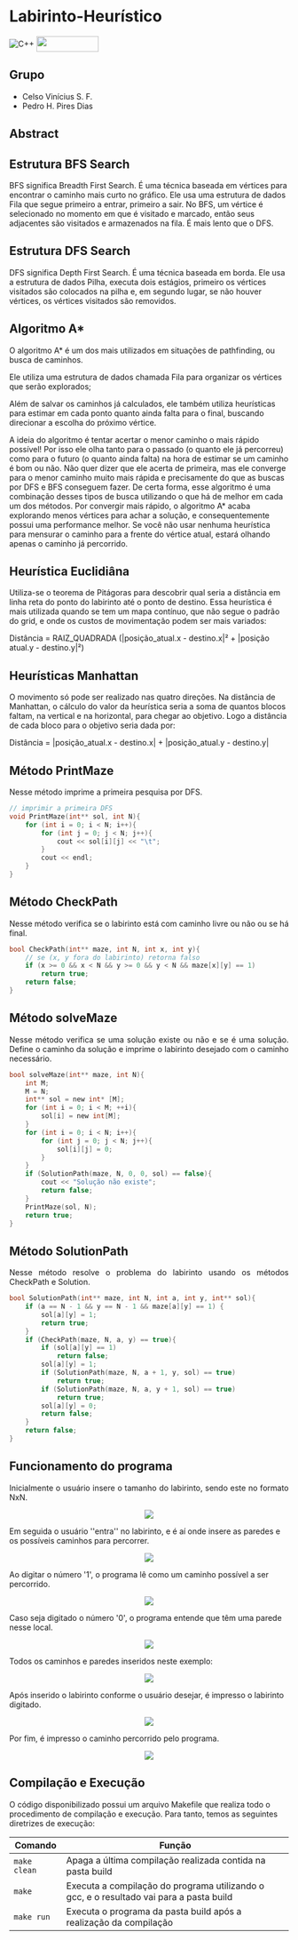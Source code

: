 # Labirinto-Heurístico

<div style="display: inline-block;">
<img align="center" alt="C++" src="https://img.shields.io/badge/C%2B%2B-00599C?style=for-the-badge&logo=c%2B%2B&logoColor=white" />
<img align="center" height="28px" width="112px" src="https://img.shields.io/badge/Made%20for-VSCode-1f425f.svg"/> 
</a> 
</div>

<p> </p>
<p> </p>

## Grupo
- Celso Vinícius S. F.
- Pedro H. Pires Dias

## Abstract

## Estrutura BFS Search
BFS significa Breadth First Search. É uma técnica baseada em vértices para encontrar o caminho mais curto no gráfico. Ele usa uma estrutura de dados Fila que segue primeiro a entrar, primeiro a sair. No BFS, um vértice é selecionado no momento em que é visitado e marcado, então seus adjacentes são visitados e armazenados na fila. É mais lento que o DFS. 

## Estrutura DFS Search
DFS significa Depth First Search. É uma técnica baseada em borda. Ele usa a estrutura de dados Pilha, executa dois estágios, primeiro os vértices visitados são colocados na pilha e, em segundo lugar, se não houver vértices, os vértices visitados são removidos. 

## Algoritmo A*

O algoritmo A* é um dos mais utilizados em situações de pathfinding, ou busca de caminhos.

Ele utiliza uma estrutura de dados chamada Fila para organizar os vértices que serão explorados;

Além de salvar os caminhos já calculados, ele também utiliza heurísticas para estimar em cada ponto quanto ainda falta para o final, buscando direcionar a escolha do próximo vértice.

A ideia do algoritmo é tentar acertar o menor caminho o mais rápido possível! Por isso ele olha tanto para o passado (o quanto ele já percorreu) como para o futuro (o quanto ainda falta) na hora de estimar se um caminho é bom ou não. Não quer dizer que ele acerta de primeira, mas ele converge para o menor caminho muito mais rápida e precisamente do que as buscas por DFS e BFS conseguem fazer. De certa forma, esse algoritmo é uma combinação desses tipos de busca utilizando o que há de melhor em cada um dos métodos.
Por convergir mais rápido, o algoritmo A* acaba explorando menos vértices para achar a solução, e consequentemente possui uma performance melhor. Se você não usar nenhuma heurística para mensurar o caminho para a frente do vértice atual, estará olhando apenas o caminho já percorrido.

## Heurística Euclidiâna

Utiliza-se o teorema de Pitágoras para descobrir qual seria a distância em linha reta do ponto do labirinto até o ponto de destino. Essa heurística é mais utilizada quando se tem um mapa contínuo, que não segue o padrão do grid, e onde os custos de movimentação podem ser mais variados:

Distância = RAIZ_QUADRADA (|posição_atual.x - destino.x|² + |posição atual.y - destino.y|²)

## Heurísticas Manhattan

O movimento só pode ser realizado nas quatro direções. Na distância de Manhattan, o cálculo do valor da heurística seria a soma de quantos blocos faltam, na vertical e na horizontal, para chegar ao objetivo. Logo a distância de cada bloco para o objetivo seria dada por:

Distância = |posição_atual.x - destino.x| + |posição_atual.y - destino.y|

## Método PrintMaze
<p align="justify">
Nesse método imprime a primeira pesquisa por DFS.
</p>

```c
// imprimir a primeira DFS
void PrintMaze(int** sol, int N){
    for (int i = 0; i < N; i++){
        for (int j = 0; j < N; j++){
            cout << sol[i][j] << "\t";
        }
        cout << endl;
    }
}
```

## Método CheckPath
<p align="justify">
Nesse método verifica se o labirinto está com caminho livre ou não ou se há final.
</p>

```c
bool CheckPath(int** maze, int N, int x, int y){
    // se (x, y fora do labirinto) retorna falso
    if (x >= 0 && x < N && y >= 0 && y < N && maze[x][y] == 1)
        return true;
    return false;
}  
```


## Método solveMaze
<p align="justify">
Nesse método verifica se uma solução existe ou não e se é uma solução. Define o caminho da solução e imprime o labirinto desejado com o caminho necessário.
</p>

```c
bool solveMaze(int** maze, int N){
    int M;
    M = N;
    int** sol = new int* [M];
    for (int i = 0; i < M; ++i){
        sol[i] = new int[M];
    }
    for (int i = 0; i < N; i++){
        for (int j = 0; j < N; j++){
            sol[i][j] = 0;
        }
    }
    if (SolutionPath(maze, N, 0, 0, sol) == false){
        cout << "Solução não existe";
        return false;
    }
    PrintMaze(sol, N);
    return true;
}  
```

## Método SolutionPath
<p align="justify">
Nesse método resolve o problema do labirinto usando os métodos CheckPath e Solution.
</p>

```c
bool SolutionPath(int** maze, int N, int a, int y, int** sol){
    if (a == N - 1 && y == N - 1 && maze[a][y] == 1) {
        sol[a][y] = 1;
        return true;
    }
    if (CheckPath(maze, N, a, y) == true){
        if (sol[a][y] == 1)
            return false;
        sol[a][y] = 1;
        if (SolutionPath(maze, N, a + 1, y, sol) == true)
            return true;
        if (SolutionPath(maze, N, a, y + 1, sol) == true)
            return true;
        sol[a][y] = 0;
        return false;
    }
    return false;
}         
```





## Funcionamento do programa

<p align="justify">	
	Inicialmente o usuário insere o tamanho do labirinto, sendo este no formato NxN.
  </p>
    <p align="center">
    <img align="center" src="imgs/tam_maze.png"/> 
  </p>
  
  Em seguida o usuário ''entra'' no labirinto, e é aí onde insere as paredes e os possíveis caminhos para percorrer. 
  </p>
    <p align="center">
    <img align="center" src="imgs/inside_maze.png"/> 
  </p>
  
  Ao digitar o número '1', o programa lê como um caminho possível a ser percorrido.
  </p>
    <p align="center">
    <img align="center" src="imgs/example_insert_1.png"/> 
  </p>
  
  Caso seja digitado o número '0', o programa entende que têm uma parede nesse local.
  </p>
    <p align="center">
    <img align="center" src="imgs/example_insert_0.png"/> 
  </p>
  
  
  Todos os caminhos e paredes inseridos neste exemplo:
  </p>
    <p align="center">
    <img align="center" src="imgs/all_inserts.png"/> 
  </p>
  
  Após inserido o labirinto conforme o usuário desejar, é impresso o labirinto digitado.
  </p>
    <p align="center">
    <img align="center" src="imgs/maze_initialized.png"/> 
  </p>
  
  Por fim, é impresso o caminho percorrido pelo programa.
  </p>
    <p align="center">
    <img align="center" src="imgs/maze_solution.png"/> 
  </p>
  
## Compilação e Execução

O código disponibilizado possui um arquivo Makefile que realiza todo o procedimento de compilação e execução. Para tanto, temos as seguintes diretrizes de execução:


| Comando                |  Função                                                                                           |                     
| -----------------------| ------------------------------------------------------------------------------------------------- |
|  `make clean`          | Apaga a última compilação realizada contida na pasta build                                        |
|  `make`                | Executa a compilação do programa utilizando o gcc, e o resultado vai para a pasta build           |
|  `make run`            | Executa o programa da pasta build após a realização da compilação                                 |


